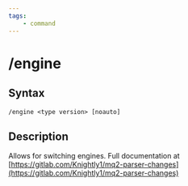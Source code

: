 ```yaml
---
tags:
    - command
---
```

# /engine

## Syntax
<!--cmd-syntax-start-->
```eqcommand
/engine <type version> [noauto] 
```
<!--cmd-syntax-end-->

## Description
<!--cmd-desc-start-->
Allows for switching engines. Full documentation at [https://gitlab.com/Knightly1/mq2-parser-changes](https://gitlab.com/Knightly1/mq2-parser-changes)
<!--cmd-desc-end-->
